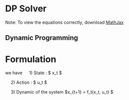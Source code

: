 # DP Solver

Note: To view the equations correctly, download [MathJax](https://chrome.google.com/webstore/detail/mathjax-plugin-for-github/ioemnmodlmafdkllaclgeombjnmnbima?hl=en)

## Dynamic Programming
# Formulation
we have
&emsp; 1) State : $ x_t $

&emsp; 2) Action : $ u_t $

&emsp; 3) Dynamic of the system $x_{t+1} = f_t(x_t, u_t) $


